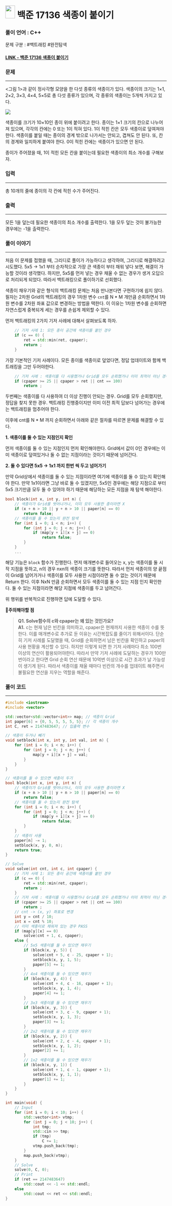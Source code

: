
# <img src="https://d2gd6pc034wcta.cloudfront.net/tier/14.svg" width="30" height="40"> 백준 17136 색종이 붙이기


### 풀이 언어 : C++

문제 구분 : #백트래킹 #완전탐색
#### [LINK - 백준 17136 색종이 붙이기](https://www.acmicpc.net/problem/17136)

### 문제
<hr>

<그림 1>과 같이 정사각형 모양을 한 다섯 종류의 색종이가 있다. 색종이의 크기는 1×1, 2×2, 3×3, 4×4, 5×5로 총 다섯 종류가 있으며, 각 종류의 색종이는 5개씩 가지고 있다.

<img src="./images/17136-1.png">

색종이를 크기가 10×10인 종이 위에 붙이려고 한다. 종이는 1×1 크기의 칸으로 나누어져 있으며, 각각의 칸에는 0 또는 1이 적혀 있다. 1이 적힌 칸은 모두 색종이로 덮여져야 한다. 색종이를 붙일 때는 종이의 경계 밖으로 나가서는 안되고, 겹쳐도 안 된다. 또, 칸의 경계와 일치하게 붙여야 한다. 0이 적힌 칸에는 색종이가 있으면 안 된다.

종이가 주어졌을 때, 1이 적힌 모든 칸을 붙이는데 필요한 색종이의 최소 개수를 구해보자.

### 입력
<hr>

총 10개의 줄에 종이의 각 칸에 적힌 수가 주어진다.
### 출력
<hr>

모든 1을 덮는데 필요한 색종이의 최소 개수를 출력한다. 1을 모두 덮는 것이 불가능한 경우에는 -1을 출력한다.
### 풀이 이야기
<hr>

처음 이 문제를 접했을 때, 그리디로 풀이가 가능하다고 생각하여, 그리디로 해결하려고 시도했다. 5x5 -> 1x1 부터 순차적으로 가장 큰 색종이 부터 채워 넣다 보면, 해결이 가능할 것이라 생각했다. 하지만, 5x5를 먼저 넣는 경우 채울 수 없는 경우가 생겨 오답으로 처리되게 되었다. 따라서 백트래킹으로 풀이하기로 선회했다.

색종이 채우기와 같은 형식의 백트래킹 문제는 처음 만나본다면 구현하기에 쉽지 않다. 필자는 2차원 Grid의 백트래킹의 경우 1차원 변수 `cnt`를 N * M 개만큼 순회하면서 1차원 변수를 2차원 좌표 값으로 변경하는 방법을 택한다. 이 이유는 1차원 변수를 순회하면 자연스럽게 중복되게 세는 경우를 손쉽게 제외할 수 있다.

먼저 백트래킹의 2가지 기저 사례에 대해서 살펴보도록 하자.

```c++
    // 기저 사례 1: 모든 종이 공간에 색종이를 붙인 경우
    if (c == 0) {
        ret = std::min(ret, cpaper);
        return ;
    }
```
가장 기본적인 기저 사례이다. 모든 종이를 색종이로 덮었다면, 정답 업데이트와 함께 백트래킹을 그만 두어야한다.

```c++
    // 기저 사례 : 색종이를 다 사용했거나 Grid를 모두 순회했거나 이미 최적이 아닌 경우
    if (cpaper >= 25 || cpaper > ret || cnt == 100)
        return ;
```
두번째는 색종이를 다 사용하여 더 이상 진행이 안되는 경우. Grid를 모두 순회했지만, 정답을 찾지 못한 경우. 백트래킹 진행중이지만 이미 이전 최적 답보다 넘어가는 경우에는 백트래킹을 멈추어야 한다.

이후에 cnt를 N * M 까지 순회하면서 아래와 같은 절차를 따르면 문제를 해결할 수 있다.

**1. 색종이를 둘 수 있는 지점인지 확인**

먼저 색종이를 둘 수 있는 지점인지 먼저 확인해야한다. Grid에서 값이 0인 경우에는 이미 색종이로 덮여있거나 둘 수 없는 지점이라는 것이기 때문에 넘어간다.

**2. 둘 수 있다면 5x5 -> 1x1 까지 한번 씩 두고 넘어가기**

만약 Grid상에서 색종이를 둘 수 있는 지점이라면 여기에 색종이를 둘 수 있는지 확인해야 한다. 만약 1x1이라면 그냥 바로 둘 수 있겠지만, 5x5인 경우에는 해당 지점으로 부터 5x5 크기만큼 모두 둘 수 있어야 하기 때문에 해당하는 모든 지점을 재 탐색 해야한다.

```c++
bool block(int x, int y, int n) {
    // 색종이가 Grid를 벗어나거나, 이미 모두 사용한 종이라면 X
    if (x + n > 10 || y + n > 10 || paper[n] == 0)
        return false;
    // 색종이를 둘 수 있는지 완전 탐색
    for (int i = 0; i < n; i++) {
        for (int j = 0; j < n; j++) {
            if (map[y + i][x + j] == 0)
                return false;
        }
    }
    ...
```
해당 기능은 `block` 함수가 진행한다. 먼저 매개변수로 들어오는 x, y는 색종이를 둘 시작 지점을 뜻하고, n의 경우 nxn의 색종이 크기를 뜻한다. 따라서 먼저 색종이의 양 끝점이 Grid를 넘어가거나 색종이를 모두 사용한 시점이라면 둘 수 없는 것이기 때문에 Return 한다. 이후 NxN 만큼 순회하면서 모두 색종이를 둘 수 있는 지점 인지 확인한다. 둘 수 있는 지점이라면 해당 지점에 색종이를 두고 넘어간다.

위 행위를 반복적으로 진행하면 답에 도달할 수 있다.

🚨**주의해야할 점**
>**Q1. Solve함수의 c와 cpaper는 왜 있는 것인가요?**  
>**A1.** c는 현재 남은 빈칸을 의미하고, cpaper은 현재까지 사용한 색종이 수를 뜻한다. 이를 매개변수로 추가로 둔 이유는 시간복잡도를 줄이기 위해서이다. 단순히 기저 사례를 도달했을 때, Grid를 순회하면서 남은 빈칸을 확인하고 paper의 사용 현황을 계산할 수 있다. 하지만 이렇게 되면 한 기저 사례마다 최소 100번 이상의 연산이 활용되어야한다. 따라서 만약 기저 사례에 도달하는 경우가 100만번이라고 한다면 Grid 순회 연산 때문에 10억번 이상으로 시간 초과가 날 가능성이 생기게 된다. 따라서 색종이를 채울 때마다 빈칸의 개수를 업데이트 해주면서 불필요한 연산을 지우는 역할을 해준다.


### 풀이 코드
<hr>

``` c++
#include <iostream>
#include <vector>

std::vector<std::vector<int>> map; // 색종이 Grid
int paper[6] = {0, 5, 5, 5, 5, 5}; // 각 색종이 개수
int C, ret = 2147483647; // 입출력 변수

// 색종이 두거나 빼기
void setblock(int x, int y, int val, int n) {
    for (int i = 0; i < n; i++) {
        for (int j = 0; j < n; j++) {
            map[y + i][x + j] = val;
        }
    }
}

// 색종이를 둘 수 있으면 색종이 두기
bool block(int x, int y, int n) {
    // 색종이가 Grid를 벗어나거나, 이미 모두 사용한 종이라면 X
    if (x + n > 10 || y + n > 10 || paper[n] == 0)
        return false;
    // 색종이를 둘 수 있는지 완전 탐색
    for (int i = 0; i < n; i++) {
        for (int j = 0; j < n; j++) {
            if (map[y + i][x + j] == 0)
                return false;
        }
    }
    // 색종이 사용
    paper[n] -= 1;
    setblock(x, y, 0, n);
    return true;
}

// Solve
void solve(int cnt, int c, int cpaper) {
    // 기저 사례 1: 모든 종이 공간에 색종이를 붙인 경우
    if (c == 0) {
        ret = std::min(ret, cpaper);
        return ;
    }
    // 기저 사례 : 색종이를 다 사용했거나 Grid를 모두 순회했거나 이미 최적이 아닌 경우
    if (cpaper >= 25 || cpaper > ret || cnt == 100)
        return ;
    // cnt -> (x, y) 좌표로 변경
    int y = cnt / 10;
    int x = cnt % 10;
    // 이미 색종이로 채워져 있는 경우 PASS
    if (map[y][x] == 0)
        solve(cnt + 1, c, cpaper);
    else {
        // 5x5 색종이를 둘 수 있으면 채우기
        if (block(x, y, 5)) {
            solve(cnt + 5, c - 25, cpaper + 1);
            setblock(x, y, 1, 5);
            paper[5] += 1;
        }
        // 4x4 색종이를 둘 수 있으면 채우기
        if (block(x, y, 4)) {
            solve(cnt + 4, c - 16, cpaper + 1);
            setblock(x, y, 1, 4);
            paper[4] += 1;
        }
        // 3x3 색종이를 둘 수 있으면 채우기
        if (block(x, y, 3)) {
            solve(cnt + 3, c - 9, cpaper + 1);
            setblock(x, y, 1, 3);
            paper[3] += 1;
        }
        // 2x2 색종이를 둘 수 있으면 채우기
        if (block(x, y, 2)) {
            solve(cnt + 2, c - 4, cpaper + 1);
            setblock(x, y, 1, 2);
            paper[2] += 1;
        }
        // 1x2 색종이를 둘 수 있으면 채우기
        if (block(x, y, 1)) {
            solve(cnt + 1, c - 1, cpaper + 1);
            setblock(x, y, 1, 1);
            paper[1] += 1;
        }
    }
}

int main(void) {
    // Input
    for (int i = 0; i < 10; i++) {
        std::vector<int> vtmp;
        for (int j = 0; j < 10; j++) {
            int tmp;
            std::cin >> tmp;
            if (tmp)
                C += 1;
            vtmp.push_back(tmp);
        }
        map.push_back(vtmp);
    }
    // Solve
    solve(0, C, 0);
    // Print
    if (ret == 2147483647)
        std::cout << -1 << std::endl;
    else
        std::cout << ret << std::endl;
}
```
